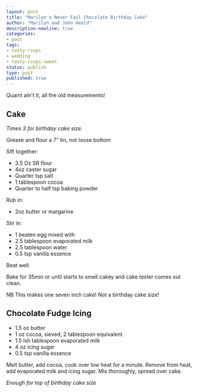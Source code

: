 ```yaml
---
layout: post
title: "Marilyn's Never Fail Chocolate Birthday Cake"
author: "Marilyn and John Heald"
description-newline: true
categories:
- post
tags:
- tasty-rsvps
- wedding
- tasty-rsvps-sweet
status: publish
type: post
published: true
---
```


Quaint ain't it, all the old measurements!

## Cake

_Times 3 for birthday cake size._

Grease and flour a 7" tin, not loose bottom

Sift together:

* 3.5 Oz SR flour
* 4oz caster sugar
* Quarter tsp salt
* 1 tablespoon cocoa
* Quarter to half tsp baking powder

Rub in:

* 2oz butter or margarine

Stir in:

* 1 beaten egg  mixed with
* 2.5 tablespoon evaporated milk
* 2.5 tablespoon water
* 0.5 tsp vanilla essence

Beat well.

Bake for 35min or until starts to smell cakey and cake tester comes out clean.

NB This makes one seven inch cake! Not a birthday cake size!

## Chocolate Fudge Icing

* 1.5 oz butter
* 1 oz cocoa, sieved, 2 tablespoon equivalent
* 1.5 ish tablespoon evaporated milk
* 4 oz icing sugar
* 0.5 tsp vanilla essence

Melt butter, add cocoa, cook over low heat for a minute. Remove from heat, add evaporated milk and icing sugar. Mix thoroughly, spread over cake.

_Enough for top of birthday cake size_
